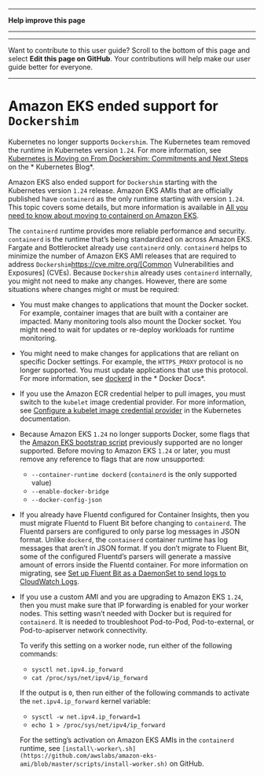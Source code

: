 --------

 **Help improve this page** 

--------

--------

Want to contribute to this user guide? Scroll to the bottom of this page and select **Edit this page on GitHub**\. Your contributions will help make our user guide better for everyone\.

--------

# Amazon EKS ended support for `Dockershim`<a name="dockershim-deprecation"></a>

 Kubernetes no longer supports `Dockershim`\. The Kubernetes team removed the runtime in Kubernetes version `1.24`\. For more information, see [Kubernetes is Moving on From Dockershim: Commitments and Next Steps](https://kubernetes.io/blog/2022/01/07/kubernetes-is-moving-on-from-dockershim/) on the * Kubernetes Blog*\.

Amazon EKS also ended support for `Dockershim` starting with the Kubernetes version `1.24` release\. Amazon EKS AMIs that are officially published have `containerd` as the only runtime starting with version `1.24`\. This topic covers some details, but more information is available in [All you need to know about moving to containerd on Amazon EKS](https://aws.amazon.com/blogs/containers/all-you-need-to-know-about-moving-to-containerd-on-amazon-eks/)\.

The `containerd` runtime provides more reliable performance and security\. `containerd` is the runtime that’s being standardized on across Amazon EKS\. Fargate and Bottlerocket already use `containerd` only\. `containerd` helps to minimize the number of Amazon EKS AMI releases that are required to address `Dockershim`https://cve.mitre.org/[Common Vulnerabilities and Exposures] (CVEs). Because `Dockershim` already uses `containerd` internally, you might not need to make any changes\. However, there are some situations where changes might or must be required:
+ You must make changes to applications that mount the Docker socket\. For example, container images that are built with a container are impacted\. Many monitoring tools also mount the Docker socket\. You might need to wait for updates or re\-deploy workloads for runtime monitoring\.
+ You might need to make changes for applications that are reliant on specific Docker settings\. For example, the `HTTPS_PROXY` protocol is no longer supported\. You must update applications that use this protocol\. For more information, see [dockerd](https://docs.docker.com/engine/reference/commandline/dockerd/) in the * Docker Docs*\.
+ If you use the Amazon ECR credential helper to pull images, you must switch to the `kubelet` image credential provider\. For more information, see [Configure a kubelet image credential provider](https://kubernetes.io/docs/tasks/kubelet-credential-provider/kubelet-credential-provider/) in the Kubernetes documentation\.
+ Because Amazon EKS `1.24` no longer supports Docker, some flags that the [Amazon EKS bootstrap script](https://github.com/awslabs/amazon-eks-ami/blob/master/files/bootstrap.sh) previously supported are no longer supported\. Before moving to Amazon EKS `1.24` or later, you must remove any reference to flags that are now unsupported:
  +  `--container-runtime dockerd` \(`containerd` is the only supported value\)
  +  `--enable-docker-bridge` 
  +  `--docker-config-json` 
+ If you already have Fluentd configured for Container Insights, then you must migrate Fluentd to Fluent Bit before changing to `containerd`\. The Fluentd parsers are configured to only parse log messages in JSON format\. Unlike `dockerd`, the `containerd` container runtime has log messages that aren’t in JSON format\. If you don’t migrate to Fluent Bit, some of the configured Fluentd’s parsers will generate a massive amount of errors inside the Fluentd container\. For more information on migrating, see [Set up Fluent Bit as a DaemonSet to send logs to CloudWatch Logs](https://docs.aws.amazon.com/AmazonCloudWatch/latest/monitoring/Container-Insights-setup-logs-FluentBit.html)\.
+ If you use a custom AMI and you are upgrading to Amazon EKS `1.24`, then you must make sure that IP forwarding is enabled for your worker nodes\. This setting wasn’t needed with Docker but is required for `containerd`\. It is needed to troubleshoot Pod\-to\-Pod, Pod\-to\-external, or Pod\-to\-apiserver network connectivity\.

  To verify this setting on a worker node, run either of the following commands:
  +  `sysctl net.ipv4.ip_forward` 
  +  `cat /proc/sys/net/ipv4/ip_forward` 

    If the output is `0`, then run either of the following commands to activate the `net.ipv4.ip_forward` kernel variable:
  +  `sysctl -w net.ipv4.ip_forward=1` 
  +  `echo 1 > /proc/sys/net/ipv4/ip_forward` 

  For the setting’s activation on Amazon EKS AMIs in the `containerd` runtime, see ` [install\-worker\.sh](https://github.com/awslabs/amazon-eks-ami/blob/master/scripts/install-worker.sh) ` on GitHub\.